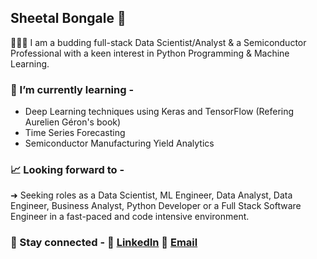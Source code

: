 ## Sheetal Bongale 👋

👩🏻‍💻  I am a budding full-stack Data Scientist/Analyst & a Semiconductor Professional with a keen interest in Python Programming & Machine Learning.

### 🌱 I’m currently learning -
- Deep Learning techniques using Keras and TensorFlow (Refering Aurelien Géron's book)
- Time Series Forecasting
- Semiconductor Manufacturing Yield Analytics

### 📈  Looking forward to - 
➜ Seeking roles as a Data Scientist, ML Engineer, Data Analyst, Data Engineer, Business Analyst, Python Developer or a Full Stack Software Engineer in a fast-paced and code intensive environment.

### 🔗 Stay connected - 💼  [LinkedIn](https://www.linkedin.com/in/sheetal-bongale/) 📩  [Email](sheetal.bongale@gmail.com)


